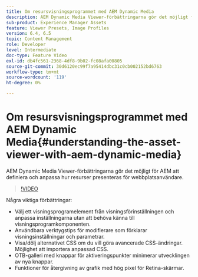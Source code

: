 ```yaml
---
title: Om resursvisningsprogrammet med AEM Dynamic Media
description: AEM Dynamic Media Viewer-förbättringarna gör det möjligt för AEM att definiera och anpassa hur resurser presenteras för webbplatsanvändare.
sub-product: Experience Manager Assets
feature: Viewer Presets, Image Profiles
version: 6.4, 6.5
topic: Content Management
role: Developer
level: Intermediate
doc-type: Feature Video
exl-id: db4fc561-2368-4df8-9b02-fc08afa00805
source-git-commit: 30d6120ec99f7a95414dbc31c0cb002152bd6763
workflow-type: tm+mt
source-wordcount: '119'
ht-degree: 0%

---
```


# Om resursvisningsprogrammet med AEM Dynamic Media{#understanding-the-asset-viewer-with-aem-dynamic-media}

AEM Dynamic Media Viewer-förbättringarna gör det möjligt för AEM att definiera och anpassa hur resurser presenteras för webbplatsanvändare.

>[!VIDEO](https://video.tv.adobe.com/v/17783?quality=12&learn=on)

Några viktiga förbättringar:

* Välj ett visningsprogramelement från visningsförinställningen och anpassa inställningarna utan att behöva känna till visningsprogramkomponenten.
* Användbara verktygstips för modifierare som förklarar visningsinställningar och parametrar.
* Visa/dölj alternativet CSS om du vill göra avancerade CSS-ändringar. Möjlighet att importera anpassad CSS.
* OTB-galleri med knappar för aktiveringspunkter minimerar utvecklingen av nya knappar.
* Funktioner för återgivning av grafik med hög pixel för Retina-skärmar.
